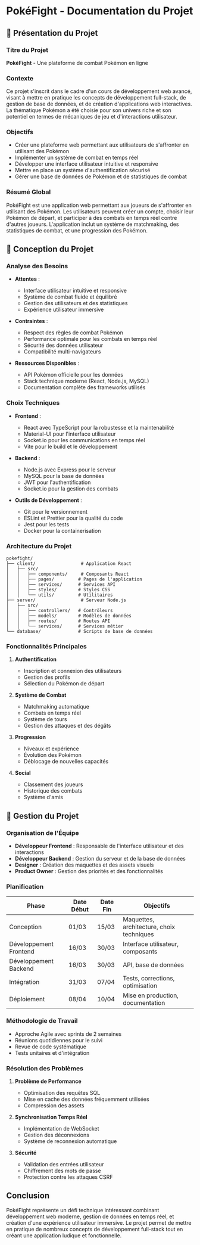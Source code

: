 # PokéFight - Documentation du Projet

## 📌 Présentation du Projet

### Titre du Projet
**PokéFight** - Une plateforme de combat Pokémon en ligne

### Contexte
Ce projet s'inscrit dans le cadre d'un cours de développement web avancé, visant à mettre en pratique les concepts de développement full-stack, de gestion de base de données, et de création d'applications web interactives. La thématique Pokémon a été choisie pour son univers riche et son potentiel en termes de mécaniques de jeu et d'interactions utilisateur.

### Objectifs
- Créer une plateforme web permettant aux utilisateurs de s'affronter en utilisant des Pokémon
- Implémenter un système de combat en temps réel
- Développer une interface utilisateur intuitive et responsive
- Mettre en place un système d'authentification sécurisé
- Gérer une base de données de Pokémon et de statistiques de combat

### Résumé Global
PokéFight est une application web permettant aux joueurs de s'affronter en utilisant des Pokémon. Les utilisateurs peuvent créer un compte, choisir leur Pokémon de départ, et participer à des combats en temps réel contre d'autres joueurs. L'application inclut un système de matchmaking, des statistiques de combat, et une progression des Pokémon.

## 📌 Conception du Projet

### Analyse des Besoins
- **Attentes** :
  - Interface utilisateur intuitive et responsive
  - Système de combat fluide et équilibré
  - Gestion des utilisateurs et des statistiques
  - Expérience utilisateur immersive

- **Contraintes** :
  - Respect des règles de combat Pokémon
  - Performance optimale pour les combats en temps réel
  - Sécurité des données utilisateur
  - Compatibilité multi-navigateurs

- **Ressources Disponibles** :
  - API Pokémon officielle pour les données
  - Stack technique moderne (React, Node.js, MySQL)
  - Documentation complète des frameworks utilisés

### Choix Techniques
- **Frontend** :
  - React avec TypeScript pour la robustesse et la maintenabilité
  - Material-UI pour l'interface utilisateur
  - Socket.io pour les communications en temps réel
  - Vite pour le build et le développement

- **Backend** :
  - Node.js avec Express pour le serveur
  - MySQL pour la base de données
  - JWT pour l'authentification
  - Socket.io pour la gestion des combats

- **Outils de Développement** :
  - Git pour le versionnement
  - ESLint et Prettier pour la qualité du code
  - Jest pour les tests
  - Docker pour la containerisation

### Architecture du Projet
```
pokefight/
├── client/                 # Application React
│   ├── src/
│   │   ├── components/     # Composants React
│   │   ├── pages/         # Pages de l'application
│   │   ├── services/      # Services API
│   │   ├── styles/        # Styles CSS
│   │   └── utils/         # Utilitaires
├── server/                 # Serveur Node.js
│   ├── src/
│   │   ├── controllers/   # Contrôleurs
│   │   ├── models/        # Modèles de données
│   │   ├── routes/        # Routes API
│   │   └── services/      # Services métier
└── database/              # Scripts de base de données
```

### Fonctionnalités Principales
1. **Authentification**
   - Inscription et connexion des utilisateurs
   - Gestion des profils
   - Sélection du Pokémon de départ

2. **Système de Combat**
   - Matchmaking automatique
   - Combats en temps réel
   - Système de tours
   - Gestion des attaques et des dégâts

3. **Progression**
   - Niveaux et expérience
   - Évolution des Pokémon
   - Déblocage de nouvelles capacités

4. **Social**
   - Classement des joueurs
   - Historique des combats
   - Système d'amis

## 📌 Gestion du Projet

### Organisation de l'Équipe
- **Développeur Frontend** : Responsable de l'interface utilisateur et des interactions
- **Développeur Backend** : Gestion du serveur et de la base de données
- **Designer** : Création des maquettes et des assets visuels
- **Product Owner** : Gestion des priorités et des fonctionnalités

### Planification
| Phase | Date Début | Date Fin | Objectifs |
|-------|------------|----------|-----------|
| Conception | 01/03 | 15/03 | Maquettes, architecture, choix techniques |
| Développement Frontend | 16/03 | 30/03 | Interface utilisateur, composants |
| Développement Backend | 16/03 | 30/03 | API, base de données |
| Intégration | 31/03 | 07/04 | Tests, corrections, optimisation |
| Déploiement | 08/04 | 10/04 | Mise en production, documentation |

### Méthodologie de Travail
- Approche Agile avec sprints de 2 semaines
- Réunions quotidiennes pour le suivi
- Revue de code systématique
- Tests unitaires et d'intégration

### Résolution des Problèmes
1. **Problème de Performance**
   - Optimisation des requêtes SQL
   - Mise en cache des données fréquemment utilisées
   - Compression des assets

2. **Synchronisation Temps Réel**
   - Implémentation de WebSocket
   - Gestion des déconnexions
   - Système de reconnexion automatique

3. **Sécurité**
   - Validation des entrées utilisateur
   - Chiffrement des mots de passe
   - Protection contre les attaques CSRF

## Conclusion
PokéFight représente un défi technique intéressant combinant développement web moderne, gestion de données en temps réel, et création d'une expérience utilisateur immersive. Le projet permet de mettre en pratique de nombreux concepts de développement full-stack tout en créant une application ludique et fonctionnelle. 